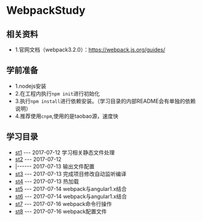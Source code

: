# WebpackStudy

## 相关资料

 - 1.官网文档（webpack3.2.0）：https://webpack.js.org/guides/

## 学前准备

 - 1.nodejs安装
 - 2.在工程内执行`npm init`进行初始化
 - 3.执行`npm install`进行依赖安装。（学习目录的内部README会有单独的依赖说明）
 - 4.推荐使用`cnpm`,使用的是taobao源，速度快

## 学习目录

 - [st1](./master/st1) --- 2017-07-12 学习相关静态文件处理
 - [st2](./master/st2) --- 2017-07-12  
 - |------ 2017-07-13 输出文件配置
 - [st3](./master/st3) --- 2017-07-13 完成项目修改自动监听编译
 - [st4](./master/st4) --- 2017-07-13 热加载
 - [st5](./master/st5) --- 2017-07-14 webpack与angular1.x结合   
 - [st6](./master/st6) --- 2017-07-14 webpack与angular1.x结合  
 - [st7](./master/st7) --- 2017-07-16 webpack命令行操作
 - [st8](./master/st8) --- 2017-07-16 webpack配置文件

  